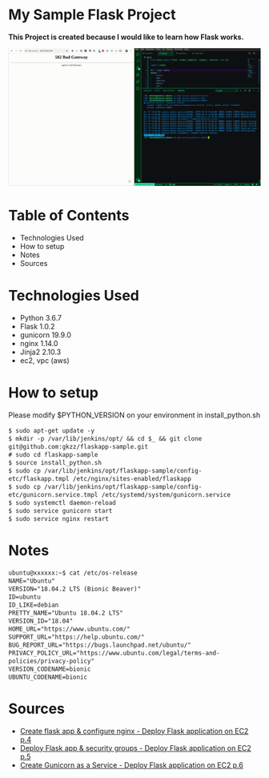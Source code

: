 # My Sample Flask Project
**This Project is created because I would like to learn how Flask works.**

<img src="/demo/flaskapp-demo.gif" alt="Demo to run flask with nginx and gunicorn" style="max-width:100%;">

# Table of Contents
- Technologies Used
- How to setup
- Notes
- Sources


# Technologies Used
- Python 3.6.7
- Flask 1.0.2
- gunicorn 19.9.0
- nginx 1.14.0
- Jinja2 2.10.3
- ec2, vpc (aws)

# How to setup
Please modify $PYTHON_VERSION on your environment in install_python.sh

```
$ sudo apt-get update -y
$ mkdir -p /var/lib/jenkins/opt/ && cd $_ && git clone git@github.com:gkzz/flaskapp-sample.git
# sudo cd flaskapp-sample
$ source install_python.sh
$ sudo cp /var/lib/jenkins/opt/flaskapp-sample/config-etc/flaskapp.tmpl /etc/nginx/sites-enabled/flaskapp
$ sudo cp /var/lib/jenkins/opt/flaskapp-sample/config-etc/gunicorn.service.tmpl /etc/systemd/system/gunicorn.service
$ sudo systemctl daemon-reload
$ sudo service gunicorn start
$ sudo service nginx restart
```

# Notes

```
ubuntu@xxxxxx:~$ cat /etc/os-release
NAME="Ubuntu"
VERSION="18.04.2 LTS (Bionic Beaver)"
ID=ubuntu
ID_LIKE=debian
PRETTY_NAME="Ubuntu 18.04.2 LTS"
VERSION_ID="18.04"
HOME_URL="https://www.ubuntu.com/"
SUPPORT_URL="https://help.ubuntu.com/"
BUG_REPORT_URL="https://bugs.launchpad.net/ubuntu/"
PRIVACY_POLICY_URL="https://www.ubuntu.com/legal/terms-and-policies/privacy-policy"
VERSION_CODENAME=bionic
UBUNTU_CODENAME=bionic

```

# Sources
- [Create flask app & configure nginx - Deploy Flask application on EC2 p.4](https://www.youtube.com/watch?v=tW6jtOOGVJI&t=16s)
- [Deploy Flask app & security groups - Deploy Flask application on EC2 p.5](https://www.youtube.com/watch?v=Dx4Gb4TbCGs&t=3s)
- [Create Gunicorn as a Service - Deploy Flask application on EC2 p.6](https://www.youtube.com/watch?v=jVq7cU_5-O4)

